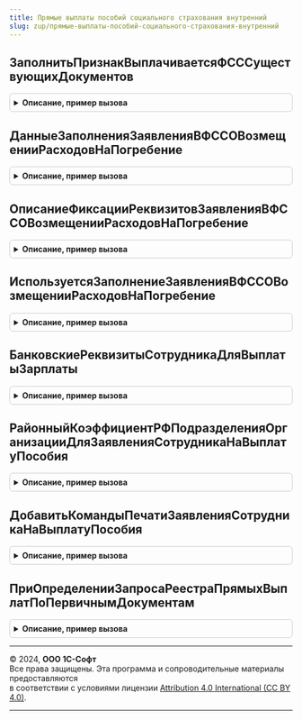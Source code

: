 ```yaml
---
title: Прямые выплаты пособий социального страхования внутренний
slug: zup/прямые-выплаты-пособий-социального-страхования-внутренний
---
```



## ЗаполнитьПризнакВыплачиваетсяФСССуществующихДокументов
<details style="margin: 1em 0; padding: 0.5em; border: 1px solid #ccc; border-radius: 6px;">

<summary style="font-weight: bold; cursor: pointer;">Описание, пример вызова</summary>

```bsl

Процедура ЗаполнитьПризнакВыплачиваетсяФСССуществующихДокументов(МенеджерВременныхТаблиц) Экспорт
```

Пример вызова
```bsl
ПрямыеВыплатыПособийСоциальногоСтрахованияВнутренний.ЗаполнитьПризнакВыплачиваетсяФСССуществующихДокументов(МенеджерВременныхТаблиц) 
```
</details>

## ДанныеЗаполненияЗаявленияВФССОВозмещенииРасходовНаПогребение
<details style="margin: 1em 0; padding: 0.5em; border: 1px solid #ccc; border-radius: 6px;">

<summary style="font-weight: bold; cursor: pointer;">Описание, пример вызова</summary>

```bsl

Функция ДанныеЗаполненияЗаявленияВФССОВозмещенииРасходовНаПогребение(Организация, Ссылка, ЕдиновременноеПособие = Неопределено) Экспорт
```

Пример вызова
```bsl
Результат = ПрямыеВыплатыПособийСоциальногоСтрахованияВнутренний.ДанныеЗаполненияЗаявленияВФССОВозмещенииРасходовНаПогребение(Организация, Ссылка, ЕдиновременноеПособие);
```
</details>

## ОписаниеФиксацииРеквизитовЗаявленияВФССОВозмещенииРасходовНаПогребение
<details style="margin: 1em 0; padding: 0.5em; border: 1px solid #ccc; border-radius: 6px;">

<summary style="font-weight: bold; cursor: pointer;">Описание, пример вызова</summary>

```bsl

Функция ОписаниеФиксацииРеквизитовЗаявленияВФССОВозмещенииРасходовНаПогребение() Экспорт
```

Пример вызова
```bsl
Результат = ПрямыеВыплатыПособийСоциальногоСтрахованияВнутренний.ОписаниеФиксацииРеквизитовЗаявленияВФССОВозмещенииРасходовНаПогребение() 
```
</details>

## ИспользуетсяЗаполнениеЗаявленияВФССОВозмещенииРасходовНаПогребение
<details style="margin: 1em 0; padding: 0.5em; border: 1px solid #ccc; border-radius: 6px;">

<summary style="font-weight: bold; cursor: pointer;">Описание, пример вызова</summary>

```bsl

Функция ИспользуетсяЗаполнениеЗаявленияВФССОВозмещенииРасходовНаПогребение() Экспорт
```

Пример вызова
```bsl
Результат = ПрямыеВыплатыПособийСоциальногоСтрахованияВнутренний.ИспользуетсяЗаполнениеЗаявленияВФССОВозмещенииРасходовНаПогребение() 
```
</details>

## БанковскиеРеквизитыСотрудникаДляВыплатыЗарплаты
<details style="margin: 1em 0; padding: 0.5em; border: 1px solid #ccc; border-radius: 6px;">

<summary style="font-weight: bold; cursor: pointer;">Описание, пример вызова</summary>

```bsl

Функция БанковскиеРеквизитыСотрудникаДляВыплатыЗарплаты(Дата, Организация, Сотрудник, ФизическоеЛицо) Экспорт
```

Пример вызова
```bsl
Результат = ПрямыеВыплатыПособийСоциальногоСтрахованияВнутренний.БанковскиеРеквизитыСотрудникаДляВыплатыЗарплаты(Дата, Организация, Сотрудник, ФизическоеЛицо) 
```
</details>

## РайонныйКоэффициентРФПодразделенияОрганизацииДляЗаявленияСотрудникаНаВыплатуПособия
<details style="margin: 1em 0; padding: 0.5em; border: 1px solid #ccc; border-radius: 6px;">

<summary style="font-weight: bold; cursor: pointer;">Описание, пример вызова</summary>

```bsl

Функция РайонныйКоэффициентРФПодразделенияОрганизацииДляЗаявленияСотрудникаНаВыплатуПособия(Организация, Подразделение = Неопределено) Экспорт
```

Пример вызова
```bsl
Результат = ПрямыеВыплатыПособийСоциальногоСтрахованияВнутренний.РайонныйКоэффициентРФПодразделенияОрганизацииДляЗаявленияСотрудникаНаВыплатуПособия(Организация, Подразделение);
```
</details>

## ДобавитьКомандыПечатиЗаявленияСотрудникаНаВыплатуПособия
<details style="margin: 1em 0; padding: 0.5em; border: 1px solid #ccc; border-radius: 6px;">

<summary style="font-weight: bold; cursor: pointer;">Описание, пример вызова</summary>

```bsl

Процедура ДобавитьКомандыПечатиЗаявленияСотрудникаНаВыплатуПособия(КомандыПечати) Экспорт
```

Пример вызова
```bsl
ПрямыеВыплатыПособийСоциальногоСтрахованияВнутренний.ДобавитьКомандыПечатиЗаявленияСотрудникаНаВыплатуПособия(КомандыПечати) 
```
</details>

## ПриОпределенииЗапросаРеестраПрямыхВыплатПоПервичнымДокументам
<details style="margin: 1em 0; padding: 0.5em; border: 1px solid #ccc; border-radius: 6px;">

<summary style="font-weight: bold; cursor: pointer;">Описание, пример вызова</summary>

```bsl

Процедура ПриОпределенииЗапросаРеестраПрямыхВыплатПоПервичнымДокументам(Запрос, Объект, ТаблицаОснований) Экспорт
```

Пример вызова
```bsl
ПрямыеВыплатыПособийСоциальногоСтрахованияВнутренний.ПриОпределенииЗапросаРеестраПрямыхВыплатПоПервичнымДокументам(Запрос, Объект, ТаблицаОснований) 
```
</details>

---

© 2024, **ООО 1С-Софт**  
Все права защищены. Эта программа и сопроводительные материалы предоставляются  
в соответствии с условиями лицензии [Attribution 4.0 International (CC BY 4.0)](https://creativecommons.org/licenses/by/4.0/legalcode).

---
